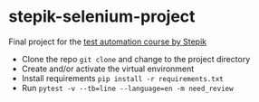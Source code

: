 # stepik-selenium-project
Final project for the [test automation course by Stepik](https://stepik.org/course/575/syllabus)

- Clone the repo `git clone` and change to the project directory
- Create and/or activate the virtual environment
- Install requirements `pip install -r requirements.txt`
- Run `pytest -v --tb=line --language=en -m need_review`